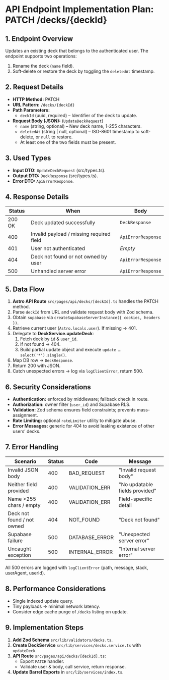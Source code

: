# API Endpoint Implementation Plan: PATCH /decks/{deckId}

## 1. Endpoint Overview

Updates an existing deck that belongs to the authenticated user. The endpoint supports two operations:

1. Rename the deck (`name` field).
2. Soft-delete or restore the deck by toggling the `deletedAt` timestamp.

## 2. Request Details

- **HTTP Method:** PATCH
- **URL Pattern:** `/decks/{deckId}`
- **Path Parameters:**
  - `deckId` (uuid, required) – Identifier of the deck to update.
- **Request Body (JSON):** (`UpdateDeckRequest`)
  - `name` (string, optional) – New deck name, 1-255 characters.
  - `deletedAt` (string \| null, optional) – ISO-8601 timestamp to soft-delete, or `null` to restore.
  - At least one of the two fields must be present.

## 3. Used Types

- **Input DTO:** `UpdateDeckRequest` (src/types.ts).
- **Output DTO:** `DeckResponse` (src/types.ts).
- **Error DTO:** `ApiErrorResponse`.

## 4. Response Details

| Status | When                                     | Body               |
| ------ | ---------------------------------------- | ------------------ |
| 200 OK | Deck updated successfully                | `DeckResponse`     |
| 400    | Invalid payload / missing required field | `ApiErrorResponse` |
| 401    | User not authenticated                   | _Empty_            |
| 404    | Deck not found or not owned by user      | `ApiErrorResponse` |
| 500    | Unhandled server error                   | `ApiErrorResponse` |

## 5. Data Flow

1. **Astro API Route** `src/pages/api/decks/[deckId].ts` handles the PATCH method.
2. Parse `deckId` from URL and validate request body with Zod schema.
3. Obtain `supabase` via `createSupabaseServerInstance({ cookies, headers })`.
4. Retrieve current user (`Astro.locals.user`). If missing → 401.
5. Delegate to **DeckService.updateDeck**:
   1. Fetch deck by `id` & `user_id`.
   2. If not found → 404.
   3. Build partial update object and execute `update … select('*').single()`.
6. Map DB row → `DeckResponse`.
7. Return 200 with JSON.
8. Catch unexpected errors → log via `logClientError`, return 500.

## 6. Security Considerations

- **Authentication:** enforced by middleware; fallback check in route.
- **Authorization:** owner filter (`user_id`) and Supabase RLS.
- **Validation:** Zod schema ensures field constraints; prevents mass-assignment.
- **Rate Limiting:** optional `rateLimiter` utility to mitigate abuse.
- **Error Messages:** generic for 404 to avoid leaking existence of other users’ decks.

## 7. Error Handling

| Scenario                   | Status | Code           | Message                        |
| -------------------------- | ------ | -------------- | ------------------------------ |
| Invalid JSON body          | 400    | BAD_REQUEST    | "Invalid request body"         |
| Neither field provided     | 400    | VALIDATION_ERR | "No updatable fields provided" |
| Name >255 chars / empty    | 400    | VALIDATION_ERR | Field-specific detail          |
| Deck not found / not owned | 404    | NOT_FOUND      | "Deck not found"               |
| Supabase failure           | 500    | DATABASE_ERROR | "Unexpected server error"      |
| Uncaught exception         | 500    | INTERNAL_ERROR | "Internal server error"        |

All 500 errors are logged with `logClientError` (path, message, stack, userAgent, userId).

## 8. Performance Considerations

- Single indexed update query.
- Tiny payloads → minimal network latency.
- Consider edge cache purge of `/decks` listing on update.

## 9. Implementation Steps

1. **Add Zod Schema** `src/lib/validators/decks.ts`.
2. **Create DeckService** `src/lib/services/decks.service.ts` with `updateDeck`.
3. **API Route** `src/pages/api/decks/[deckId].ts`:
   - Export `PATCH` handler.
   - Validate user & body, call service, return response.
4. **Update Barrel Exports** in `src/lib/services/index.ts`.

